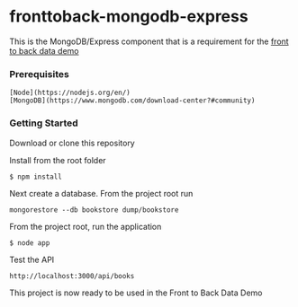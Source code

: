 # fronttoback-mongodb-express
This is the MongoDB/Express component that is a requirement for the [front to back data demo](https://github.com/bdkruse/Front-Back-Data-Demo)

### Prerequisites
```
[Node](https://nodejs.org/en/)
[MongoDB](https://www.mongodb.com/download-center?#community)
```

### Getting Started
Download or clone this repository

Install from the root folder
```
$ npm install
```

Next create a database. From the project root run
```
mongorestore --db bookstore dump/bookstore
```

From the project root, run the application
```
$ node app
```

Test the API
```
http://localhost:3000/api/books
```

This project is now ready to be used in the Front to Back Data Demo